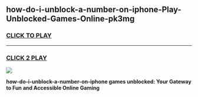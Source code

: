 
## how-do-i-unblock-a-number-on-iphone-Play-Unblocked-Games-Online-pk3mg
<h3>
<a href="https://premium76.site?title=how-do-i-unblock-a-number-on-iphone&ref=25A">CLICK TO PLAY</a></h3>
<hr>

<h3>
<a href="https://premium76.site?title=how-do-i-unblock-a-number-on-iphone&ref=25A">CLICK 2 PLAY</a>
  
</h3>

<a href="https://premium76.site?title=how-do-i-unblock-a-number-on-iphone&ref=25A"><img src="https://clearcache.store/games.png"></a>


**how-do-i-unblock-a-number-on-iphone games unblocked: Your Gateway to Fun and Accessible Online Gaming**
